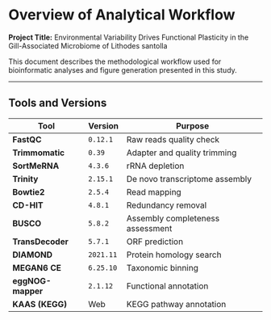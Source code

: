 # Overview of Analytical Workflow
**Project Title:** Environmental Variability Drives Functional Plasticity in the Gill-Associated Microbiome of Lithodes santolla

This document describes the methodological workflow used for bioinformatic analyses and figure generation presented in this study.

---

## Tools and Versions

| Tool             | Version   | Purpose                           |
|------------------|-----------|-----------------------------------|
| **FastQC**       | `0.12.1`  | Raw reads quality check            |
| **Trimmomatic**  | `0.39`    | Adapter and quality trimming       |
| **SortMeRNA**    | `4.3.6`   | rRNA depletion                     |
| **Trinity**      | `2.15.1`  | De novo transcriptome assembly     |
| **Bowtie2**      | `2.5.4`   | Read mapping                       |
| **CD-HIT**       | `4.8.1`   | Redundancy removal                 |
| **BUSCO**        | `5.8.2`   | Assembly completeness assessment   |
| **TransDecoder** | `5.7.1`   | ORF prediction                     |
| **DIAMOND**      | `2021.11` | Protein homology search            |
| **MEGAN6 CE**    | `6.25.10` | Taxonomic binning                  |
| **eggNOG-mapper**| `2.1.12`  | Functional annotation              |
| **KAAS (KEGG)**  | Web       | KEGG pathway annotation            |


